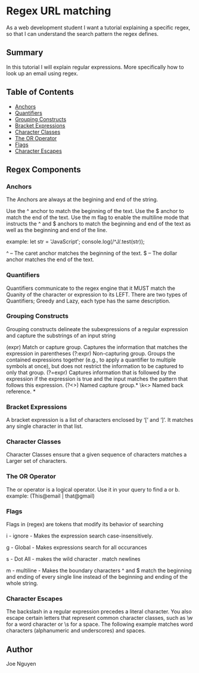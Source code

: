 # Regex URL matching

As a web development student I want a tutorial explaining a specific regex, so that I can understand the search pattern the regex defines. 

## Summary

In this tutorial I will explain regular expressions. More specifically how to look up an email using regex.

## Table of Contents

- [Anchors](#anchors)
- [Quantifiers](#quantifiers)
- [Grouping Constructs](#grouping-constructs)
- [Bracket Expressions](#bracket-expressions)
- [Character Classes](#character-classes)
- [The OR Operator](#the-or-operator)
- [Flags](#flags)
- [Character Escapes](#character-escapes)

## Regex Components

### Anchors
The Anchors are always at the begining and end of the string. 

Use the ^ anchor to match the beginning of the text.
Use the $ anchor to match the end of the text.
Use the m flag to enable the multiline mode that instructs the ^ and $ anchors to match the beginning and end of the text as well as the beginning and end of the line.

example:
let str = 'JavaScript';
console.log(/^J/.test(str));

^ – The caret anchor matches the beginning of the text.
$ – The dollar anchor matches the end of the text.

### Quantifiers
Quantifiers communicate to the regex engine that it MUST match the Quanity of the character or expression to its LEFT. There are two types of Quantifiers; Greedy and Lazy, each type has the same description.

### Grouping Constructs
Grouping constructs delineate the subexpressions of a regular expression and capture the substrings of an input string

(expr)	Match or capture group. Captures the information that matches the expression in parentheses
(?:expr)	Non-capturing group. Groups the contained expressions together (e.g., to apply a quantifier to multiple symbols at once), but does not restrict the information to be captured to only that group.
(?=expr)	Captures information that is followed by the expression if the expression is true and the input matches the pattern that follows this expression.
(?<>)	Named capture group.*
\k<>	Named back reference. *

### Bracket Expressions

A bracket expression is a list of characters enclosed by ‘[’ and ‘]’. It matches any single character in that list.

### Character Classes
Character Classes ensure that a given sequence of characters matches a Larger set of characters.

### The OR Operator
The or operator is a logical operator. Use it in your query to find a or b. 
example:
 (This@email | that@gmail)



### Flags
Flags in (regex) are tokens that modify its behavior of searching

i - ignore - Makes the expression search case-insensitively.

g - Global - Makes expressions search for all occurances

s - Dot All - makes the wild character . match newlines 

m - multiline - Makes the boundary characters ^ and $ match the beginning and ending of every single line instead of the beginning and ending of the whole string.
### Character Escapes

The backslash in a regular expression precedes a literal character. You also escape certain letters that represent common character classes, such as \w for a word character or \s for a space. The following example matches word characters (alphanumeric and underscores) and spaces.

## Author

Joe Nguyen

